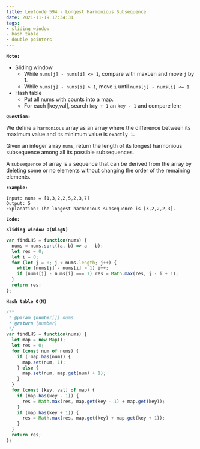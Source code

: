 ```yaml
---
title: Leetcode 594 - Longest Harmonious Subsequence
date: 2021-11-19 17:34:31
tags:
- sliding window
- hash table
- double pointers
---
```

**`Note:`**
- Sliding window
  - While `nums[j] - nums[i] <= 1`, compare with maxLen and move `j` by 1.
  - While `nums[j] - nums[i] > 1`, move `i` until `nums[j] - nums[i] <= 1`.
- Hash table
  - Put all nums with counts into a map.
  - For each [key,val], search `key + 1` an `key - 1` and compare len;

**`Question:`**

We define a `harmonious` array as an array where the difference between its maximum value and its minimum value is `exactly 1`.

Given an integer array `nums`, return the length of its longest harmonious subsequence among all its possible subsequences.

A `subsequence` of array is a sequence that can be derived from the array by deleting some or no elements without changing the order of the remaining elements.

**`Example:`**
```
Input: nums = [1,3,2,2,5,2,3,7]
Output: 5
Explanation: The longest harmonious subsequence is [3,2,2,2,3].
```

**`Code:`**

**`Sliding window O(NlogN)`**
```javascript
var findLHS = function(nums) {
  nums = nums.sort((a, b) => a - b);
  let res = 0;
  let i = 0;
  for (let j = 0; j < nums.length; j++) {
    while (nums[j] - nums[i] > 1) i++;
    if (nums[j] - nums[i] === 1) res = Math.max(res, j - i + 1);
  }
  return res;
};
```

**`Hash table O(N)`**
```javascript
/**
 * @param {number[]} nums
 * @return {number}
 */
var findLHS = function(nums) {
  let map = new Map();
  let res = 0;
  for (const num of nums) {
    if (!map.has(num)) {
      map.set(num, 1);
    } else {
      map.set(num, map.get(num) + 1);
    }
  }
  for (const [key, val] of map) {
    if (map.has(key - 1)) {
      res = Math.max(res, map.get(key - 1) + map.get(key));
    }
    if (map.has(key + 1)) {
      res = Math.max(res, map.get(key) + map.get(key + 1));
    }
  }
  return res;
};
```